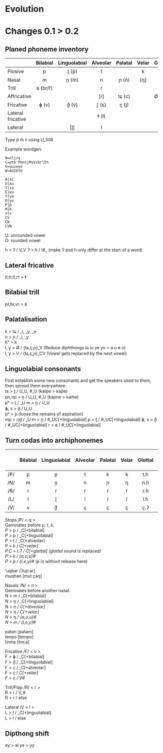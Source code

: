 Evolution
=========

# Changes 0.1 > 0.2

## Planed phoneme inventory

|                   | Bilabial | Linguolabial | Alveolar | Palatal | Velar | Glottal |
| ----------------- |:--------:|:------------:|:--------:|:-------:|:-----:|:-------:|
| Plosive           | p        | t̼ (p̈)        | t        |         | k     | ʔ  (')  |
| Nasal             | m        | n̼ (m̈)        | n        | ɲ (ń)   | [ŋ]   |         |
| Trill             | ʙ (br/ř) |              | r        |         |       |         |
| Affricative       |          |              | [ɾ]      | tɕ (c)  |       | Ø~h~x   |
| Fricative         | ɸ (v)    | ð̼ (v̈)        | ʃ (s)    | ç (j)   |       |         |
| Lateral fricative |          |              | ɬ (ł)    |         |       |         |
| Lateral           |          | [l̼]          | l        |         |       |         |

Type p̈ m̈ v̈ using U_308

Example wordgen:  

```
N=nljrq
C=ptk'PmncjMvVsbrlłh
V=auieyo
W=AUIEYO

A|ai
U|au
I|ia
E|eo
Y|ye
O|yo
P|p̈
M|m̈
V|v̈
CV
CW
CVN
```

U: unrounded vowel  
O: rounded vowel

h > ʔ / V_V
ʔ > h / !#_ (make ʔ and h only differ at the start of a word)

## Lateral fricative
tl,tr,lt,rt > ɬ

## Bilabial trill
pr,br,vr > ʙ

## Palatalisation
k > tɕ / _i, _y, _e  
n > ɲ / _i, _y  
kʰ > k  
i, y > Ø / {tɕ,ç,ɲ}_V (Reduce diphthongs ia iu ye yo > a u e o)  
i, y > V / {tɕ,ç,ɲ}_CV (Vowel gets replaced by the next vowel)

## Linguolabial consonants
First establish some new consonants and get the speakers used to them, then spread them everywhere.  
ts > t̼ / U_U, #_U (katpe > kap̈e)  
pn,np > n̼ / U_U, #_U (kapne > kam̈e)  
pʰ > t̼ / _U
m > n̼ / U_U  
ɸ, s > ð̼ / U_U  
pʰ > p (loose the remains of aspiration)  
mp > n̼d̼ / _U
m > n̼ / #_UC[+linguolabial]
p > t̼ / #_UC[+linguolabial]
ɸ, s > ð̼ / #_UC[+linguolabial]
r > ʙ / #_UC[+linguolabial]

## Turn codas into archiphonemes

|     | Bilabial | Linguolabial | Alveolar | Palatal | Velar | Glottal | End of Word |
|:---:|:--------:|:------------:|:--------:|:-------:|:-----:|:-------:|:-----------:|
| /P/ | p        | p            | t        | k       | k     | t.h     | p           |
| /N/ | m        | n̼            | n        | ɲ       | ŋ     | n.h     | m/ŋ         |
| /R/ | r        | r            | r        | r       | r     | r.h     | ɾ           |
| /L/ | l        | l̼            | l        | l       | l     | l.h     | l           |
| /V/ | v        | ð̼            | ç        | ç       | ç     | ç.ʔ     | ç           |
            

Stops /P/ < q >  
Geminates before p, t, k.  
P > p   / _C[+bilabial]  
P > p   / _C[+linguolabial]  
P > t   / _C[+alveolar]  
P > k   / _C[+velar]  
P.C > t.ʔ / _C[+glottal] (glottal sound is replaced)  
P > k   / {a,o,u}_#  
P > p   / {i,e,y}_# (p is without release here)  

'uqbar [ʔup:ar]  
muqhan [mut.çaŋ]  


Nasals /N/ < n >  
Geminates before another nasal.  
N > m / _C[+bilabial]  
N > n̼ / _C[+linguolabial]  
N > n / _C[+alveolar]  
N > ŋ / _C[+velar]  
N > ŋ / {a,o,u}_#  
N > m / {i,e,y}_#  

patan [patam]  
tenpo [tempo]  
linma [lim:a]  

Fricative /F/ < v >  
F > ɸ / _C[+bilabial]  
F > ð̼ / _C[+linguolabial]  
F > ç / _C[+alveolar]  
F > ç / _C[+velar]  
F > ç / V_#  

Trill/Flap /R/ < r >  
R > ɾ / V_#  
R > r / else  

Lateral /l/ < l >  
L > l̼ / _C[+linguolabial]  
L > l / else  

## Dipthong shift

ey > ai
ye > yy